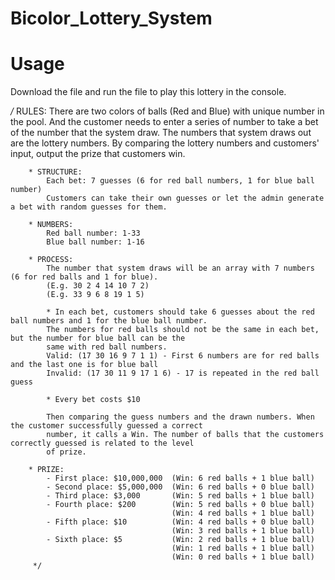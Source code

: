 # Bicolor_Lottery_System

# Usage
Download the file and run the file to play this lottery in the console.

*/* RULES:
        There are two colors of balls (Red and Blue) with unique number in the pool. And the customer needs to enter
        a series of number to take a bet of the number that the system draw. The numbers that system draws out are the
        lottery numbers. By comparing the lottery numbers and customers' input, output the prize that customers win.

        * STRUCTURE:
            Each bet: 7 guesses (6 for red ball numbers, 1 for blue ball number)
            Customers can take their own guesses or let the admin generate a bet with random guesses for them.

        * NUMBERS:
            Red ball number: 1-33
            Blue ball number: 1-16

        * PROCESS:
            The number that system draws will be an array with 7 numbers (6 for red balls and 1 for blue).
            (E.g. 30 2 4 14 10 7 2)
            (E.g. 33 9 6 8 19 1 5)

            * In each bet, customers should take 6 guesses about the red ball numbers and 1 for the blue ball number.
            The numbers for red balls should not be the same in each bet, but the number for blue ball can be the
            same with red ball numbers.
            Valid: (17 30 16 9 7 1 1) - First 6 numbers are for red balls and the last one is for blue ball
            Invalid: (17 30 11 9 17 1 6) - 17 is repeated in the red ball guess

            * Every bet costs $10

            Then comparing the guess numbers and the drawn numbers. When the customer successfully guessed a correct
            number, it calls a Win. The number of balls that the customers correctly guessed is related to the level
            of prize.

        * PRIZE:
            - First place: $10,000,000  (Win: 6 red balls + 1 blue ball)
            - Second place: $5,000,000  (Win: 6 red balls + 0 blue ball)
            - Third place: $3,000       (Win: 5 red balls + 1 blue ball)
            - Fourth place: $200        (Win: 5 red balls + 0 blue ball)
                                        (Win: 4 red balls + 1 blue ball)
            - Fifth place: $10          (Win: 4 red balls + 0 blue ball)
                                        (Win: 3 red balls + 1 blue ball)
            - Sixth place: $5           (Win: 2 red balls + 1 blue ball)
                                        (Win: 1 red balls + 1 blue ball)
                                        (Win: 0 red balls + 1 blue ball)
         */

